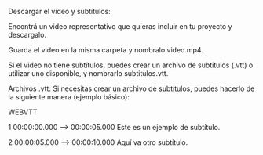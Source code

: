 Descargar el video y subtítulos:

Encontrá un video representativo que quieras incluir en tu proyecto y descargalo.

Guarda el video en la misma carpeta y nombralo video.mp4.

Si el video no tiene subtítulos, puedes crear un archivo de subtítulos (.vtt) o utilizar uno disponible, y nombrarlo subtitulos.vtt.

Archivos .vtt:
Si necesitas crear un archivo de subtítulos, puedes hacerlo de la siguiente manera (ejemplo básico):

WEBVTT

1
00:00:00.000 --> 00:00:05.000
Este es un ejemplo de subtítulo.

2
00:00:05.000 --> 00:00:10.000
Aquí va otro subtítulo.


